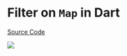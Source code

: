 # Filter on `Map` in Dart

[Source Code](../source/filter-on-map-in-dart.dart)

![](../images/filter-on-map-in-dart.jpg)
